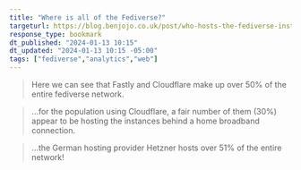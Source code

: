 ```yaml
---
title: "Where is all of the Fediverse?"
targeturl: https://blog.benjojo.co.uk/post/who-hosts-the-fediverse-instances 
response_type: bookmark
dt_published: "2024-01-13 10:15"
dt_updated: "2024-01-13 10:15 -05:00"
tags: ["fediverse","analytics","web"]
---
```


> Here we can see that Fastly and Cloudflare make up over 50% of the entire fediverse network.

> ...for the population using Cloudflare, a fair number of them (30%) appear to be hosting the instances behind a home broadband connection.

> ...the German hosting provider Hetzner hosts over 51% of the entire network!
